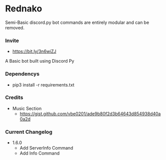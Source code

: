 # Rednako
Semi-Basic discord.py bot commands are entirely modular and can be removed.

### Invite
 - https://bit.ly/3n6wiZJ

A Basic bot built using Discord Py

### Dependencys
 - pip3 install -r requirements.txt
  
  
### Credits

- Music Section
  - https://gist.github.com/vbe0201/ade9b80f2d3b64643d854938d40a0a2d
  
  
 ### Current Changelog
  
  - 1.6.0
    - Add ServerInfo Command
    - Add Info Command

